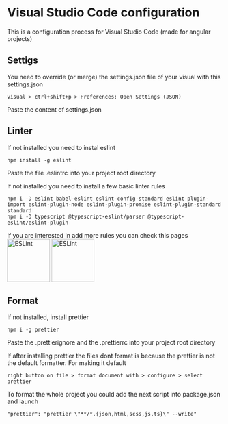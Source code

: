 # Visual Studio Code configuration

This is a configuration process for Visual Studio Code (made for angular projects)

## Settigs

You need to override (or merge) the settings.json file of your visual with this settings.json

```
visual > ctrl+shift+p > Preferences: Open Settings (JSON)
```

Paste the content of settings.json

## Linter

If not installed you need to instal eslint

```
npm install -g eslint
```

Paste the file .eslintrc into your project root directory

If not installed you need to install a few basic linter rules

```
npm i -D eslint babel-eslint eslint-config-standard eslint-plugin-import eslint-plugin-node eslint-plugin-promise eslint-plugin-standard standard
npm i -D typescript @typescript-eslint/parser @typescript-eslint/eslint-plugin
```

If you are interested in add more rules you can check this pages
<a href="https://eslint.org/docs/rules/" class="navbar-brand"><img alt="ESLint" src="https://1.bp.blogspot.com/-RE1QxyoTpEc/XwhpVqFBm3I/AAAAAAAFH5s/T8tgKwNIIuk0zsfLAxHycE_9JSUz_ky5wCLcBGAsYHQ/s1400/eslint.png"  width="100px"></a>
<a href="https://github.com/typescript-eslint/typescript-eslint/tree/master/packages/eslint-plugin" class="navbar-brand"><img alt="ESLint" src="https://1.bp.blogspot.com/-RE1QxyoTpEc/XwhpVqFBm3I/AAAAAAAFH5s/T8tgKwNIIuk0zsfLAxHycE_9JSUz_ky5wCLcBGAsYHQ/s1400/eslint.png" width="100px"></a>

## Format

If not installed, install prettier

```
npm i -g prettier
```

Paste the .prettierignore and the .prettierrc into your project root directory

If after installing prettier the files dont format is because the prettier is not the default formatter. For making it default

```
right button on file > format document with > configure > select prettier
```

To format the whole project you could add the next script into package.json and launch

```
"prettier": "prettier \"**/*.{json,html,scss,js,ts}\" --write"
```
